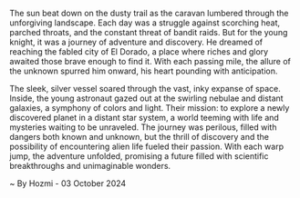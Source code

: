 
The sun beat down on the dusty trail as the caravan lumbered through the unforgiving landscape. Each day was a struggle against scorching heat, parched throats, and the constant threat of bandit raids. But for the young knight, it was a journey of adventure and discovery. He dreamed of reaching the fabled city of El Dorado, a place where riches and glory awaited those brave enough to find it. With each passing mile, the allure of the unknown spurred him onward, his heart pounding with anticipation. 

The sleek, silver vessel soared through the vast, inky expanse of space. Inside, the young astronaut gazed out at the swirling nebulae and distant galaxies, a symphony of colors and light. Their mission: to explore a newly discovered planet in a distant star system, a world teeming with life and mysteries waiting to be unraveled. The journey was perilous, filled with dangers both known and unknown, but the thrill of discovery and the possibility of encountering alien life fueled their passion. With each warp jump, the adventure unfolded, promising a future filled with scientific breakthroughs and unimaginable wonders. 

~ By Hozmi - 03 October 2024
